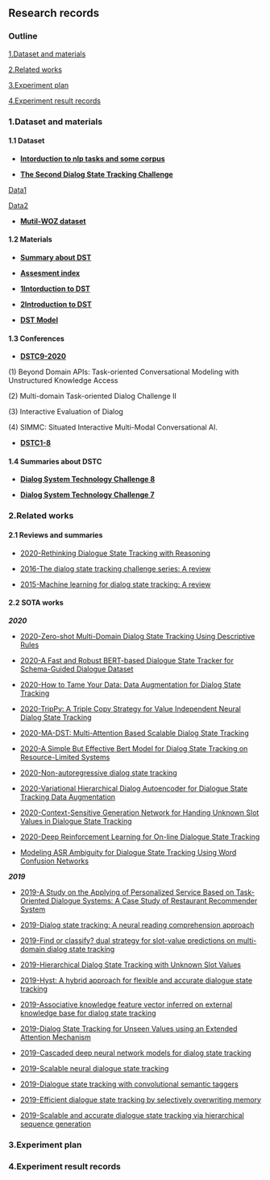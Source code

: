 ## Research records
### Outline
[1.Dataset and materials](#1dataset-and-materials)

[2.Related works](#2related-works)

[3.Experiment plan](#3experiment-plan)

[4.Experiment result records](#4experiment-result-records)

### 1.Dataset and materials

#### 1.1 Dataset
- [**Intorduction to nlp tasks and some corpus**](http://nlpprogress.com/english/dialogue.html)

- [**The Second Dialog State Tracking Challenge**](https://www.aclweb.org/anthology/W14-4337.pdf)

[Data1](https://github.com/matthen/dstc)

[Data2](https://github.com/msamogh/DSTC-2-and-3/tree/master/dstc2/data)


- [**Mutil-WOZ dataset**](https://www.aclweb.org/anthology/D18-1547.pdf)

#### 1.2 Materials
- [**Summary about DST**](https://zhuanlan.zhihu.com/p/51476362)

- [**Assesment index**](https://www.sohu.com/a/134314480_465975)

- [**1Intorduction to DST**](https://zhuanlan.zhihu.com/p/40988001)

- [**2Introduction to DST**](https://rrl360.com/boke/15028)

- [**DST Model**](https://zhuanlan.zhihu.com/p/40988001)





#### 1.3 Conferences
- [**DSTC9-2020**](https://dstc9.dstc.community/home)

(1) Beyond Domain APIs: Task-oriented Conversational Modeling with Unstructured Knowledge Access

(2) Multi-domain Task-oriented Dialog Challenge II

(3) Interactive Evaluation of Dialog

(4) SIMMC: Situated Interactive Multi-Modal Conversational AI.

- [**DSTC1-8**](https://dstc9.dstc.community/past-challenges)


#### 1.4 Summaries about DSTC
- [**Dialog System Technology Challenge 8**](https://arxiv.org/pdf/1911.06394.pdf)

- [**Dialog System Technology Challenge 7**](https://arxiv.org/pdf/1901.03461.padf)


### 2.Related works
#### 2.1 Reviews and summaries
- [2020-Rethinking Dialogue State Tracking with Reasoning](https://arxiv.org/abs/2005.13129)

- [2016-The dialog state tracking challenge series: A review](https://firstmonday.org/ojs/index.php/dad/article/view/10729)

- [2015-Machine learning for dialog state tracking: A review](https://research.google/pubs/pub44018/)


#### 2.2 SOTA works
***2020***

- [2020-Zero-shot Multi-Domain Dialog State Tracking Using Descriptive Rules](https://arxiv.org/abs/2009.13275)

- [2020-A Fast and Robust BERT-based Dialogue State Tracker for Schema-Guided Dialogue Dataset](https://arxiv.org/abs/2008.12335)

- [2020-How to Tame Your Data: Data Augmentation for Dialog State Tracking](https://www.aclweb.org/anthology/2020.nlp4convai-1.4/)

- [2020-TripPy: A Triple Copy Strategy for Value Independent Neural Dialog State Tracking](https://arxiv.org/abs/2005.02877)

- [2020-MA-DST: Multi-Attention Based Scalable Dialog State Tracking](https://arxiv.org/abs/2002.08898)

- [2020-A Simple But Effective Bert Model for Dialog State Tracking on Resource-Limited Systems](https://ieeexplore.ieee.org/abstract/document/9053975/)

- [2020-Non-autoregressive dialog state tracking](https://arxiv.org/abs/2002.08024)

- [2020-Variational Hierarchical Dialog Autoencoder for Dialogue State Tracking Data Augmentation](https://arxiv.org/abs/2001.08604)

- [2020-Context-Sensitive Generation Network for Handing Unknown Slot Values in Dialogue State Tracking](https://arxiv.org/abs/2005.03923)

- [2020-Deep Reinforcement Learning for On-line Dialogue State Tracking](https://arxiv.org/abs/2009.10321)

- [Modeling ASR Ambiguity for Dialogue State Tracking Using Word Confusion Networks](https://arxiv.org/abs/2002.00768)

***2019***

- [2019-A Study on the Applying of Personalized Service Based on Task-Oriented Dialogue Systems: A Case Study of Restaurant Recommender System](https://etd.lis.nsysu.edu.tw/ETD-db/ETD-search/view_etd?URN=etd-1013119-195952)

- [2019-Dialog state tracking: A neural reading comprehension approach](https://arxiv.org/abs/1908.01946)

- [2019-Find or classify? dual strategy for slot-value predictions on multi-domain dialog state tracking](https://arxiv.org/abs/1910.03544)

- [2019-Hierarchical Dialog State Tracking with Unknown Slot Values](https://link.springer.com/article/10.1007/s11063-018-9950-1)

- [2019-Hyst: A hybrid approach for flexible and accurate dialogue state tracking](https://arxiv.org/abs/1907.00883)

- [2019-Associative knowledge feature vector inferred on external knowledge base for dialog state tracking](https://www.sciencedirect.com/science/article/pii/S0885230818300986)

- [2019-Dialog State Tracking for Unseen Values using an Extended Attention Mechanism](https://link.springer.com/chapter/10.1007/978-981-13-9443-0_7)

- [2019-Cascaded deep neural network models for dialog state tracking](https://link.springer.com/article/10.1007/s11042-018-6531-2)

- [2019-Scalable neural dialogue state tracking](https://ieeexplore.ieee.org/abstract/document/9003911/)

- [2019-Dialogue state tracking with convolutional semantic taggers](https://ieeexplore.ieee.org/abstract/document/8683412/)

- [2019-Efficient dialogue state tracking by selectively overwriting memory](https://arxiv.org/abs/1911.03906)

- [2019-Scalable and accurate dialogue state tracking via hierarchical sequence generation](https://arxiv.org/abs/1909.00754)


### 3.Experiment plan 


### 4.Experiment result records 


